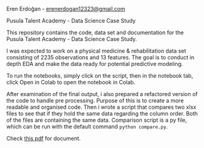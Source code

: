 Eren Erdoğan - erenerdogan12323@gmail.com

Pusula Talent Academy - Data Science Case Study

This repository contains the code, data set and documentation for the Pusula Talent Academy - Data Science Case Study.

I was expected to work on a physical medicine & rehabilitation data set consisting of 2235 observations and 13 features. The goal is to conduct in depth EDA and make the data ready for potential predictive modeling.

To run the notebooks, simply click on the script, then in the notebook tab, click Open in Colab to open the notebook in Colab.

After examination of the final output, i also prepared a refactored version of the code to handle pre processing. Purpose of this is to create a more readable and organised code. Then i wrote a script that compares two xlsx files to see that if they hold the same data regarding the column order. Both of the files are containing the same data. Comparison script is a py file, which can be run with the default command `python compare.py`.

Check [this pdf](Documentation.pdf) for document.
